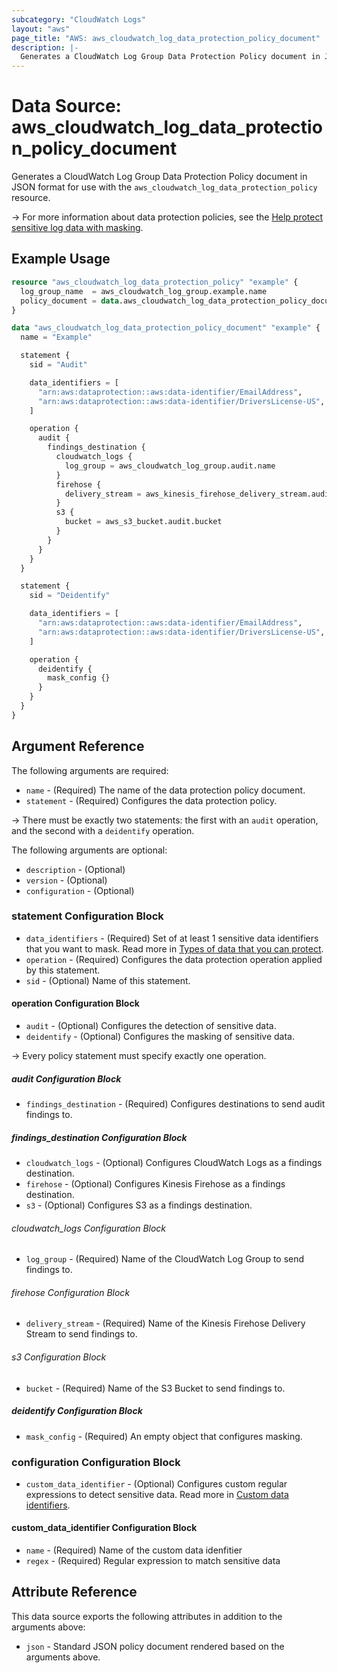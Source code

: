 ```yaml
---
subcategory: "CloudWatch Logs"
layout: "aws"
page_title: "AWS: aws_cloudwatch_log_data_protection_policy_document"
description: |-
  Generates a CloudWatch Log Group Data Protection Policy document in JSON format
---
```


# Data Source: aws_cloudwatch_log_data_protection_policy_document

Generates a CloudWatch Log Group Data Protection Policy document in JSON format for use with the `aws_cloudwatch_log_data_protection_policy` resource.

-> For more information about data protection policies, see the [Help protect sensitive log data with masking](https://docs.aws.amazon.com/AmazonCloudWatch/latest/logs/mask-sensitive-log-data.html).

## Example Usage

```terraform
resource "aws_cloudwatch_log_data_protection_policy" "example" {
  log_group_name  = aws_cloudwatch_log_group.example.name
  policy_document = data.aws_cloudwatch_log_data_protection_policy_document.example.json
}

data "aws_cloudwatch_log_data_protection_policy_document" "example" {
  name = "Example"

  statement {
    sid = "Audit"

    data_identifiers = [
      "arn:aws:dataprotection::aws:data-identifier/EmailAddress",
      "arn:aws:dataprotection::aws:data-identifier/DriversLicense-US",
    ]

    operation {
      audit {
        findings_destination {
          cloudwatch_logs {
            log_group = aws_cloudwatch_log_group.audit.name
          }
          firehose {
            delivery_stream = aws_kinesis_firehose_delivery_stream.audit.name
          }
          s3 {
            bucket = aws_s3_bucket.audit.bucket
          }
        }
      }
    }
  }

  statement {
    sid = "Deidentify"

    data_identifiers = [
      "arn:aws:dataprotection::aws:data-identifier/EmailAddress",
      "arn:aws:dataprotection::aws:data-identifier/DriversLicense-US",
    ]

    operation {
      deidentify {
        mask_config {}
      }
    }
  }
}
```

## Argument Reference

The following arguments are required:

* `name` - (Required) The name of the data protection policy document.
* `statement` - (Required) Configures the data protection policy.

-> There must be exactly two statements: the first with an `audit` operation, and the second with a `deidentify` operation.

The following arguments are optional:

* `description` - (Optional)
* `version` - (Optional)
* `configuration` - (Optional)

### statement Configuration Block

* `data_identifiers` - (Required) Set of at least 1 sensitive data identifiers that you want to mask. Read more in [Types of data that you can protect](https://docs.aws.amazon.com/AmazonCloudWatch/latest/logs/protect-sensitive-log-data-types.html).
* `operation` - (Required) Configures the data protection operation applied by this statement.
* `sid` - (Optional) Name of this statement.

#### operation Configuration Block

* `audit` - (Optional) Configures the detection of sensitive data.
* `deidentify` - (Optional) Configures the masking of sensitive data.

-> Every policy statement must specify exactly one operation.

##### audit Configuration Block

* `findings_destination` - (Required) Configures destinations to send audit findings to.

##### findings_destination Configuration Block

* `cloudwatch_logs` - (Optional) Configures CloudWatch Logs as a findings destination.
* `firehose` - (Optional) Configures Kinesis Firehose as a findings destination.
* `s3` - (Optional) Configures S3 as a findings destination.

###### cloudwatch_logs Configuration Block

* `log_group` - (Required) Name of the CloudWatch Log Group to send findings to.

###### firehose Configuration Block

* `delivery_stream` - (Required) Name of the Kinesis Firehose Delivery Stream to send findings to.

###### s3 Configuration Block

* `bucket` - (Required) Name of the S3 Bucket to send findings to.

##### deidentify Configuration Block

* `mask_config` - (Required) An empty object that configures masking.

### configuration Configuration Block

* `custom_data_identifier` - (Optional) Configures custom regular expressions to detect sensitive data. Read more in [Custom data identifiers](https://docs.aws.amazon.com/AmazonCloudWatch/latest/logs/CWL-custom-data-identifiers.html).

#### custom_data_identifier Configuration Block

* `name` - (Required) Name of the custom data idenfitier
* `regex` - (Required) Regular expression to match sensitive data

## Attribute Reference

This data source exports the following attributes in addition to the arguments above:

* `json` - Standard JSON policy document rendered based on the arguments above.
